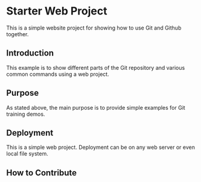 # Starter Web Project

This is a simple website project for showing how to use Git and Github together. 

## Introduction

This example is to show different parts of the Git repository and various common commands using a web project.

## Purpose

As stated above, the main purpose is to provide simple examples for Git training demos.

## Deployment

This is a simple web project. Deployment can be on any web server or even local file system. 

## How to Contribute